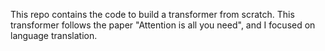 This repo contains the code to build a transformer from scratch. 
This transformer follows the paper "Attention is all you need", and I focused on language translation.
